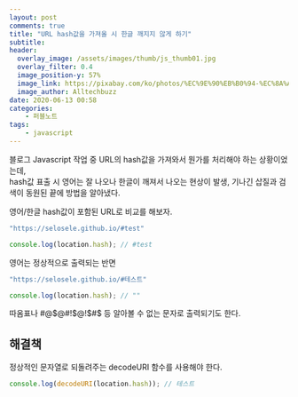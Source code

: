 ```yaml
---
layout: post
comments: true
title: "URL hash값을 가져올 시 한글 깨지지 않게 하기"
subtitle:
header:
  overlay_image: /assets/images/thumb/js_thumb01.jpg
  overlay_filter: 0.4
  image_position-y: 57%
  image_link: https://pixabay.com/ko/photos/%EC%9E%90%EB%B0%94-%EC%8A%A4%ED%81%AC%EB%A6%BD%ED%8A%B8-%ED%94%84%EB%A1%9C%EA%B7%B8%EB%9E%98%EB%A8%B8-%EC%BD%94%EB%93%9C-4523100/
  image_author: Alltechbuzz
date: 2020-06-13 00:58
categories:
    - 퍼블노트
tags:
    - javascript
---
```

블로그 Javascript 작업 중 URL의 hash값을 가져와서 뭔가를 처리해야 하는 상황이었는데,  
hash값 표출 시 영어는 잘 나오나 한글이 깨져서 나오는 현상이 발생, 기나긴 삽질과 검색이 동원된 끝에 방법을 알아냈다.

영어/한글 hash값이 포함된 URL로 비교를 해보자.

```javascript
"https://selosele.github.io/#test"

console.log(location.hash); // #test 
```

영어는 정상적으로 출력되는 반면

```javascript
"https://selosele.github.io/#테스트"

console.log(location.hash); // ""
```

따옴표나 #@$@#!$@!$#$ 등 알아볼 수 없는 문자로 출력되기도 한다.

## 해결책

정상적인 문자열로 되돌려주는 decodeURI 함수를 사용해야 한다.

```javascript
console.log(decodeURI(location.hash)); // 테스트
```